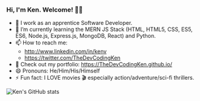 ### Hi, I'm Ken. Welcome! 👋🏾

- 🔭 I work as an apprentice Software Developer.
- 🌱 I’m currently learning the MERN JS Stack (HTML, HTML5, CSS, ES5, ES6, Node.js, Express.js, MongoDB, React) and Python. 
- 📫 How to reach me:
  * http://www.linkedin.com/in/kenv
  * https://twitter.com/TheDevCodingKen
- 👀 Check out my portfolio: https://TheDevCodingKen.github.io/  
- 😄 Pronouns: He/Him/His/Himself
- ⚡ Fun fact: I LOVE movies 🎬 especially action/adventure/sci-fi thrillers.

![Ken's GitHub stats](https://github-readme-stats.vercel.app/api?username=TheDevCodingKen&theme=algolia&show_icons=true)
